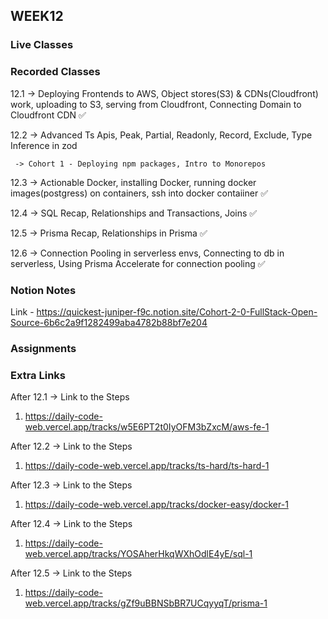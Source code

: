 ## WEEK12

### Live Classes


### Recorded Classes
12.1 -> Deploying Frontends to AWS, Object stores(S3) & CDNs(Cloudfront) work, uploading to S3, serving from Cloudfront, Connecting Domain to Cloudfront CDN ✅

12.2 -> Advanced Ts Apis, Peak, Partial, Readonly, Record, Exclude, Type Inference in zod

     -> Cohort 1 - Deploying npm packages, Intro to Monorepos

12.3 -> Actionable Docker, installing Docker, running docker images(postgress) on containers, ssh into docker contaiiner ✅

12.4 -> SQL Recap, Relationships and Transactions, Joins ✅

12.5 -> Prisma Recap, Relationships in Prisma ✅

12.6 -> Connection Pooling in serverless envs, Connecting to db in serverless, Using Prisma Accelerate for connection pooling ✅



### Notion Notes
Link - https://quickest-juniper-f9c.notion.site/Cohort-2-0-FullStack-Open-Source-6b6c2a9f1282499aba4782b88bf7e204


### Assignments



### Extra Links
After 12.1 -> 
Link to the Steps
1. https://daily-code-web.vercel.app/tracks/w5E6PT2t0IyOFM3bZxcM/aws-fe-1

After 12.2 -> 
Link to the Steps
1. https://daily-code-web.vercel.app/tracks/ts-hard/ts-hard-1

After 12.3 -> 
Link to the Steps
1. https://daily-code-web.vercel.app/tracks/docker-easy/docker-1

After 12.4 -> 
Link to the Steps
1. https://daily-code-web.vercel.app/tracks/YOSAherHkqWXhOdlE4yE/sql-1

After 12.5 -> 
Link to the Steps
1. https://daily-code-web.vercel.app/tracks/gZf9uBBNSbBR7UCqyyqT/prisma-1

